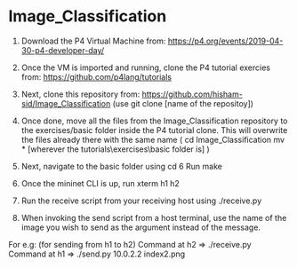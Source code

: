 # Image_Classification
1. Download the P4 Virtual Machine from: https://p4.org/events/2019-04-30-p4-developer-day/

2. Once the VM is imported and running, clone the P4 tutorial exercies from: https://github.com/p4lang/tutorials
3. Next, clone this repository from: https://github.com/hisham-sid/Image_Classification
  (use git clone [name of the repositoy])

4. Once done, move all the files from the Image_Classification repository to the exercises/basic folder inside the P4 tutorial clone. This will overwrite the files already there with the same name
  ( cd Image_Classification
  mv * [wherever the tutorials\exercises\basic folder is] )
  
5. Next, navigate to the basic folder using cd
6  Run make
7. Once the mininet CLI is up, run xterm h1 h2
8. Run the receive script from your receiving host using ./receive.py
8. When invoking the send script from a host terminal, use the name of the image you wish to send as the argument instead of the message.

For e.g:
  (for sending from h1 to h2) 
  Command at h2 => ./receive.py
  Command at h1 => ./send.py 10.0.2.2 index2.png
